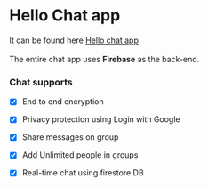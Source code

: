 # Hello Chat app
It can be found here [Hello chat app](https://hello-chat-app.netlify.app) <br>
<br>
The entire chat app uses **Firebase** as the back-end.
### Chat supports 
- [x] End to end encryption
- [x] Privacy protection using Login with Google
- [x] Share messages on group 
- [x] Add Unlimited people in groups
- [x] Real-time chat using firestore DB

